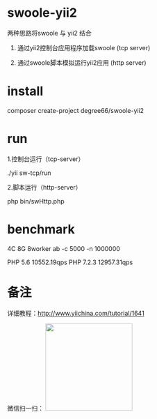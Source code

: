 # swoole-yii2
两种思路将swoole 与 yii2 结合 

1. 通过yii2控制台应用程序加载swoole (tcp server)

2. 通过swoole脚本模拟运行yii2应用 (http server)

# install
composer create-project degree66/swoole-yii2

# run
1.控制台运行（tcp-server）

./yii sw-tcp/run

2.脚本运行（http-server）

php bin/swHttp.php

# benchmark
4C 8G 8worker
ab -c 5000 -n 1000000

PHP 5.6
10552.19qps
PHP 7.2.3
12957.31qps

# 备注
详细教程：http://www.yiichina.com/tutorial/1641

微信扫一扫：
<img src="https://raw.githubusercontent.com/degree66/swoole-yii2/master/web/pay.png" width = "200" height = "200" />
